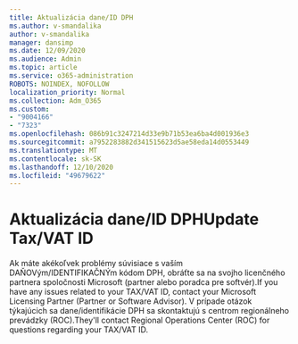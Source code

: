 ```yaml
---
title: Aktualizácia dane/ID DPH
ms.author: v-smandalika
author: v-smandalika
manager: dansimp
ms.date: 12/09/2020
ms.audience: Admin
ms.topic: article
ms.service: o365-administration
ROBOTS: NOINDEX, NOFOLLOW
localization_priority: Normal
ms.collection: Adm_O365
ms.custom:
- "9004166"
- "7323"
ms.openlocfilehash: 086b91c3247214d33e9b71b53ea6ba4d001936e3
ms.sourcegitcommit: a7952283882d341515623d5ae58eda14d0553449
ms.translationtype: MT
ms.contentlocale: sk-SK
ms.lasthandoff: 12/10/2020
ms.locfileid: "49679622"
---
```

# <a name="update-taxvat-id"></a><span data-ttu-id="0f4cf-102">Aktualizácia dane/ID DPH</span><span class="sxs-lookup"><span data-stu-id="0f4cf-102">Update Tax/VAT ID</span></span>

<span data-ttu-id="0f4cf-103">Ak máte akékoľvek problémy súvisiace s vaším DAŇOVým/IDENTIFIKAČNÝm kódom DPH, obráťte sa na svojho licenčného partnera spoločnosti Microsoft (partner alebo poradca pre softvér).</span><span class="sxs-lookup"><span data-stu-id="0f4cf-103">If you have any issues related to your TAX/VAT ID, contact your Microsoft Licensing Partner (Partner or Software Advisor).</span></span> <span data-ttu-id="0f4cf-104">V prípade otázok týkajúcich sa dane/identifikácie DPH sa skontaktujú s centrom regionálneho prevádzky (ROC).</span><span class="sxs-lookup"><span data-stu-id="0f4cf-104">They'll contact Regional Operations Center (ROC) for questions regarding your TAX/VAT ID.</span></span> 